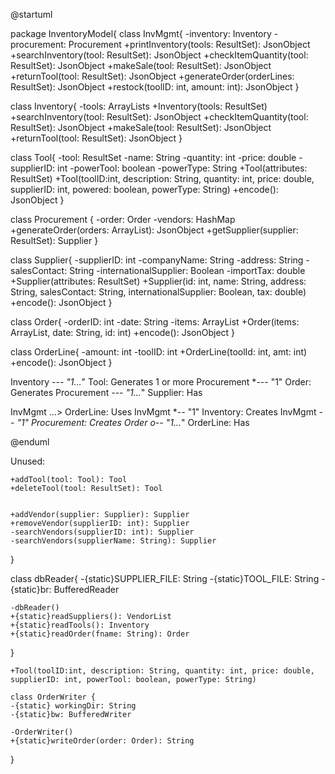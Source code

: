 @startuml

package InventoryModel{
class InvMgmt{
    -inventory: Inventory
    -procurement: Procurement
    +printInventory(tools: ResultSet): JsonObject
    +searchInventory(tool: ResultSet): JsonObject
    +checkItemQuantity(tool: ResultSet): JsonObject
    +makeSale(tool: ResultSet): JsonObject
    +returnTool(tool: ResultSet): JsonObject
    +generateOrder(orderLines: ResultSet): JsonObject
    +restock(toolID: int, amount: int): JsonObject
}

class Inventory{
    -tools: ArrayLists<Tool>
    +Inventory(tools: ResultSet)
    +searchInventory(tool: ResultSet): JsonObject
    +checkItemQuantity(tool: ResultSet): JsonObject
    +makeSale(tool: ResultSet): JsonObject
    +returnTool(tool: ResultSet): JsonObject
}

class Tool{
    -tool: ResultSet
    -name: String
    -quantity: int
    -price: double
    -supplierID: int
    -powerTool: boolean
    -powerType: String
    +Tool(attributes: ResultSet)
    +Tool(toolID:int, description: String, quantity: int, price: double, supplierID: int, powered: boolean, powerType: String)
    +encode(): JsonObject
}

class Procurement {
    -order: Order
    -vendors: HashMap<Suppliers>
    +generateOrder(orders: ArrayList<OrderLine>): JsonObject
    +getSupplier(supplier: ResultSet): Supplier
}

class Supplier{
    -supplierID: int
    -companyName: String
    -address: String
    -salesContact: String
    -internationalSupplier: Boolean
    -importTax: double
    +Supplier(attributes: ResultSet)
    +Supplier(id: int, name: String, address: String, salesContact: String, internationalSupplier: Boolean, tax: double)
    +encode(): JsonObject
}

class Order{
    -orderID: int
    -date: String
    -items: ArrayList<OrderLine>
    +Order(items: ArrayList<OrderLine>, date: String, id: int)
    +encode(): JsonObject
}

class OrderLine{
    -amount: int
    -toolID: int
    +OrderLine(toolId: int, amt: int)
    +encode(): JsonObject
}


Inventory *--- "1...*" Tool: Generates 1 or more 
Procurement *--- "1" Order: Generates
Procurement *--- "1...*" Supplier: Has 

InvMgmt  ...>  OrderLine: Uses
InvMgmt *-- "1" Inventory: Creates
InvMgmt *-- "1" Procurement: Creates
Order o-- "1...*" OrderLine: Has

@enduml

Unused: 

    +addTool(tool: Tool): Tool
    +deleteTool(tool: ResultSet): Tool
    

    +addVendor(supplier: Supplier): Supplier
    +removeVendor(supplierID: int): Supplier
    -searchVendors(supplierID: int): Supplier
    -searchVendors(supplierName: String): Supplier
}



class dbReader{
    -{static}SUPPLIER_FILE: String
    -{static}TOOL_FILE: String
    -{static}br: BufferedReader

    -dbReader()
    +{static}readSuppliers(): VendorList
    +{static}readTools(): Inventory
    +{static}readOrder(fname: String): Order
}


    +Tool(toolID:int, description: String, quantity: int, price: double, supplierID: int, powerTool: boolean, powerType: String)

    class OrderWriter {
    -{static} workingDir: String
    -{static}bw: BufferedWriter

    -OrderWriter()
    +{static}writeOrder(order: Order): String
}